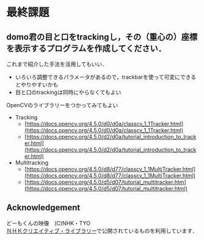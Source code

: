 # 最終課題

## domo君の目と口をtrackingし，その（重心の）座標を表示するプログラムを作成してください．

これまで紹介した手法を活用してもいい．
- いろいろ調整できるパラメータがあるので，trackbarを使って可変にできるとやりやすいかも
- 目と口のtrackingは同時にやらなくてもよい

OpenCVのライブラリーをつかってみてもよい
- Tracking
  - [https://docs.opencv.org/4.5.0/d0/d0a/classcv_1_1Tracker.html](https://docs.opencv.org/4.5.0/d0/d0a/classcv_1_1Tracker.html)
  - [https://docs.opencv.org/4.5.0/d2/d0a/tutorial_introduction_to_tracker.html](https://docs.opencv.org/4.5.0/d2/d0a/tutorial_introduction_to_tracker.html)
- Multitracking
  - [https://docs.opencv.org/4.5.0/d8/d77/classcv_1_1MultiTracker.html](https://docs.opencv.org/4.5.0/d8/d77/classcv_1_1MultiTracker.html)
  - [https://docs.opencv.org/4.5.0/d5/d07/tutorial_multitracker.htm](https://docs.opencv.org/4.5.0/d5/d07/tutorial_multitracker.html)
  
## Acknowledgement 

どーもくんの映像　(C)NHK・TYO  
[ＮＨＫクリエイティブ・ライブラリー](https://www2.nhk.or.jp/archives/creative/material/view.cgi?m=D0002040241_00000)で公開されているものを利用しています．

